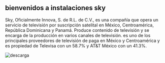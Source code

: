 ## bienvenidos a instalaciones sky
Sky, Oficialmente Innova, S. de R.L. de C.V., es una compañía que opera un servicio de televisión por suscripción satelital en México, Centroamérica, República Dominicana y Panamá. Produce contenido de televisión y se encarga de la producción en varios canales de televisión.
es uno de los principales proveedores de televisión de paga en México y Centroamérica y es propiedad de Televisa con un 58.7% y AT&T México con un 41.3%.

![descarga](https://user-images.githubusercontent.com/99779186/157337262-fd100914-1125-45cb-9b31-b7d04e53e50b.jpg)



